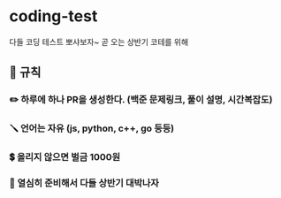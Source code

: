# coding-test
다들 코딩 테스트 뽀샤보자~ 곧 오는 상반기 코테를 위해

## 📖 규칙

### ✏️ 하루에 하나 PR을 생성한다. (백준 문제링크, 풀이 설명, 시간복잡도)
### 🪛 언어는 자유 (js, python, c++, go 등등)
### 💲 올리지 않으면 벌금 1000원
### 🥇 열심히 준비해서 다들 상반기 대박나자
